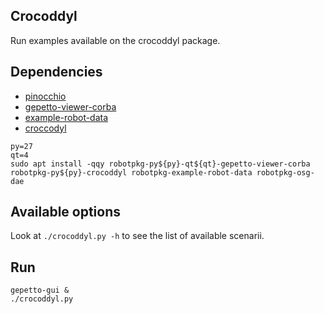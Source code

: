 ## Crocoddyl

Run examples available on the crocoddyl package.

## Dependencies

- [pinocchio](https://github.com/stack-of-tasks/pinocchio)
- [gepetto-viewer-corba](https://github.com/gepetto/gepetto-viewer-corba)
- [example-robot-data](https://github.com/gepetto/example-robot-data)
- [croccodyl](https://github.com/loco-3d/crocoddyl)

```
py=27
qt=4
sudo apt install -qqy robotpkg-py${py}-qt${qt}-gepetto-viewer-corba robotpkg-py${py}-crocoddyl robotpkg-example-robot-data robotpkg-osg-dae
```

## Available options

Look at `./crocoddyl.py -h` to see the list of available scenarii.

## Run

```
gepetto-gui &
./crocoddyl.py
```
